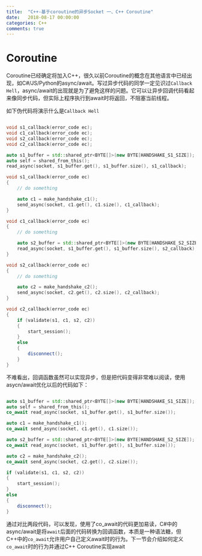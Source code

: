 ```yaml
---
title:  "C++-基于coroutine的异步Socket 一、C++ Coroutine"
date:   2018-08-17 00:00:00
categories: C++
comments: true
---
```


# Coroutine

Coroutine已经确定将加入C++，很久以前Coroutine的概念在其他语言中已经出现，如C#/JS/Python的async/await。写过异步代码的同学一定见识过`Callback Hell`，async/await的出现就是为了避免这样的问题。它可以让异步回调代码看起来像同步代码，但实际上程序执行到await时将返回，不阻塞当前线程。

如下伪代码将演示什么是`Callback Hell`

```C++

void s1_callback(error_code ec);
void c1_callback(error_code ec);
void s2_callback(error_code ec);
void c2_callback(error_code ec);

auto s1_buffer = std::shared_ptr<BYTE[]>(new BYTE[HANDSHAKE_S1_SIZE]);
auto self = shared_from_this();
read_async(socket, s1_buffer.get(), s1_buffer.size(), s1_callback);

void s1_callback(error_code ec)
{
    // do something

    auto c1 = make_handshake_c1();
    send_async(socket, c1.get(), c1.size(), c1_callback);
}

void c1_callback(error_code ec)
{
    // do something

    auto s2_buffer = std::shared_ptr<BYTE[]>(new BYTE[HANDSHAKE_S2_SIZE]);
    read_async(socket, s1_buffer.get(), s1_buffer.size(), s2_callback);
}

void s2_callback(error_code ec)
{
    // do something

    auto c2 = make_handshake_c2();
    send_async(socket, c2.get(), c2.size(), c2_callback);
}

void c2_callback(error_code ec)
{
    if (validate(s1, c1, s2, c2))
    {
        start_session();
    }
    else
    {
        disconnect();
    }
}

```

不难看出，回调函数虽然可以实现异步，但是把代码变得非常难以阅读，使用asycn/await优化以后的代码如下：

```C++

auto s1_buffer = std::shared_ptr<BYTE[]>(new BYTE[HANDSHAKE_S1_SIZE]);
auto self = shared_from_this();
co_await read_async(socket, s1_buffer.get(), s1_buffer.size());

auto c1 = make_handshake_c1();
co_await send_async(socket, c1.get(), c1.size());

auto s2_buffer = std::shared_ptr<BYTE[]>(new BYTE[HANDSHAKE_S2_SIZE]);
co_await read_async(socket, s1_buffer.get(), s1_buffer.size());

auto c2 = make_handshake_c2();
co_await send_async(socket, c2.get(), c2.size());

if (validate(s1, c1, s2, c2))
{
    start_session();
}
else
{
    disconnect();
}

```

通过对比两段代码，可以发现，使用了co_await的代码更加易读，C#中的async/await是将`await`后面的代码转换为回调函数，本质是一种语法糖，但C++中的`co_await`允许用户自己定义await时的行为。下一节会介绍如何定义`co_await`时的行为并通过C++ Coroutine实现await